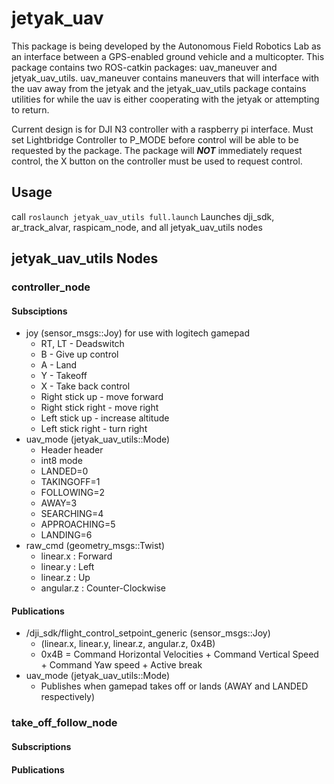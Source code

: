 # jetyak_uav
This package is being developed by the Autonomous Field Robotics Lab as an interface between a GPS-enabled ground vehicle and a multicopter. This package contains two ROS-catkin packages: uav_maneuver and jetyak_uav_utils. uav_maneuver contains maneuvers that will interface with the uav away from the jetyak and the jetyak_uav_utils package contains utilities for while the uav is either cooperating with the jetyak or attempting to return.

Current design is for DJI N3 controller with a raspberry pi interface. Must set Lightbridge Controller to P_MODE before control will be able to be requested by the package. The package will ***NOT*** immediately request control, the X button on the controller must be used to request control.

## Usage
call ```roslaunch jetyak_uav_utils full.launch```
Launches dji_sdk, ar_track_alvar, raspicam_node, and all jetyak_uav_utils nodes


## jetyak_uav_utils Nodes
### controller_node
#### Subsciptions
* joy (sensor_msgs::Joy) for use with logitech gamepad
  * RT, LT - Deadswitch
  * B - Give up control
  * A - Land
  * Y - Takeoff
  * X - Take back control
  * Right stick up - move forward
  * Right stick right - move right
  * Left stick up - increase altitude
  * Left stick right - turn right
* uav_mode (jetyak_uav_utils::Mode)
  * Header header
  * int8 mode
  * LANDED=0
  * TAKINGOFF=1
  * FOLLOWING=2
  * AWAY=3
  * SEARCHING=4
  * APPROACHING=5
  * LANDING=6
* raw_cmd (geometry_msgs::Twist)
  * linear.x : Forward
  * linear.y : Left
  * linear.z : Up
  * angular.z : Counter-Clockwise
#### Publications
* /dji_sdk/flight_control_setpoint_generic (sensor_msgs::Joy)
  * (linear.x, linear.y, linear.z, angular.z, 0x4B)
  * 0x4B = Command Horizontal Velocities + Command Vertical Speed + Command Yaw speed + Active break
* uav_mode (jetyak_uav_utils::Mode)
  * Publishes when gamepad takes off or lands (AWAY and LANDED respectively)

### take_off_follow_node
#### Subscriptions
#### Publications
